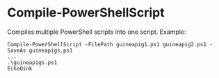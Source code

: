 # Compile-PowerShellScript
Compiles multiple PowerShell scripts into one script. Example:

```
Compile-PowerShellScript -FilePath guineapig1.ps1 guineapig2.ps1 -SaveAs guineapigs.ps1
...
.\guineapigs.ps1
EchoOink
```
